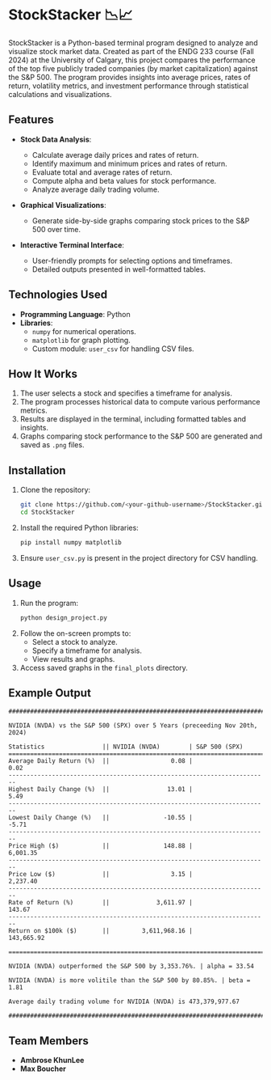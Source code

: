 # StockStacker 📉📈

StockStacker is a Python-based terminal program designed to analyze and visualize stock market data. Created as part of the ENDG 233 course (Fall 2024) at the University of Calgary, this project compares the performance of the top five publicly traded companies (by market capitalization) against the S&P 500. The program provides insights into average prices, rates of return, volatility metrics, and investment performance through statistical calculations and visualizations.

## Features
- **Stock Data Analysis**:
  - Calculate average daily prices and rates of return.
  - Identify maximum and minimum prices and rates of return.
  - Evaluate total and average rates of return.
  - Compute alpha and beta values for stock performance.
  - Analyze average daily trading volume.

- **Graphical Visualizations**:
  - Generate side-by-side graphs comparing stock prices to the S&P 500 over time.

- **Interactive Terminal Interface**:
  - User-friendly prompts for selecting options and timeframes.
  - Detailed outputs presented in well-formatted tables.

## Technologies Used
- **Programming Language**: Python
- **Libraries**:
  - `numpy` for numerical operations.
  - `matplotlib` for graph plotting.
  - Custom module: `user_csv` for handling CSV files.

## How It Works
1. The user selects a stock and specifies a timeframe for analysis.
2. The program processes historical data to compute various performance metrics.
3. Results are displayed in the terminal, including formatted tables and insights.
4. Graphs comparing stock performance to the S&P 500 are generated and saved as `.png` files.

## Installation
1. Clone the repository:
   ```bash
   git clone https://github.com/<your-github-username>/StockStacker.git
   cd StockStacker
   ```
2. Install the required Python libraries:
   ```bash
   pip install numpy matplotlib
   ```
3. Ensure `user_csv.py` is present in the project directory for CSV handling.

## Usage
1. Run the program:
   ```bash
   python design_project.py
   ```
2. Follow the on-screen prompts to:
   - Select a stock to analyze.
   - Specify a timeframe for analysis.
   - View results and graphs.
3. Access saved graphs in the `final_plots` directory.

## Example Output
  ```
###########################################################################

NVIDIA (NVDA) vs the S&P 500 (SPX) over 5 Years (preceeding Nov 20th, 2024)

Statistics                || NVIDIA (NVDA)        | S&P 500 (SPX)       
========================================================================
Average Daily Return (%)  ||                 0.08 |                 0.02
------------------------------------------------------------------------
Highest Daily Change (%)  ||                13.01 |                 5.49
------------------------------------------------------------------------
Lowest Daily Change (%)   ||               -10.55 |                -5.71
------------------------------------------------------------------------
Price High ($)            ||               148.88 |             6,001.35
------------------------------------------------------------------------
Price Low ($)             ||                 3.15 |             2,237.40
------------------------------------------------------------------------
Rate of Return (%)        ||             3,611.97 |               143.67
------------------------------------------------------------------------
Return on $100k ($)       ||         3,611,968.16 |           143,665.92

===========================================================================

NVIDIA (NVDA) outperformed the S&P 500 by 3,353.76%. | alpha = 33.54

NVIDIA (NVDA) is more volitile than the S&P 500 by 80.85%. | beta = 1.81

Average daily trading volume for NVIDIA (NVDA) is 473,379,977.67

###########################################################################     
  ```

## Team Members
- **Ambrose KhunLee**
- **Max Boucher**

